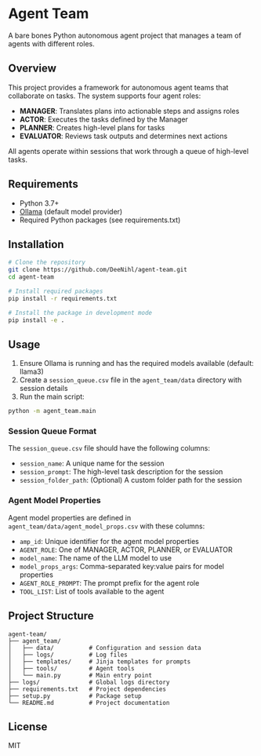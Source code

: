 # Agent Team

A bare bones Python autonomous agent project that manages a team of agents with different roles.

## Overview

This project provides a framework for autonomous agent teams that collaborate on tasks. The system supports four agent roles:

- **MANAGER**: Translates plans into actionable steps and assigns roles
- **ACTOR**: Executes the tasks defined by the Manager
- **PLANNER**: Creates high-level plans for tasks
- **EVALUATOR**: Reviews task outputs and determines next actions

All agents operate within sessions that work through a queue of high-level tasks.

## Requirements

- Python 3.7+
- [Ollama](https://ollama.ai/) (default model provider)
- Required Python packages (see requirements.txt)

## Installation

```bash
# Clone the repository
git clone https://github.com/DeeNihl/agent-team.git
cd agent-team

# Install required packages
pip install -r requirements.txt

# Install the package in development mode
pip install -e .
```

## Usage

1. Ensure Ollama is running and has the required models available (default: llama3)
2. Create a `session_queue.csv` file in the `agent_team/data` directory with session details
3. Run the main script:

```bash
python -m agent_team.main
```

### Session Queue Format

The `session_queue.csv` file should have the following columns:
- `session_name`: A unique name for the session
- `session_prompt`: The high-level task description for the session
- `session_folder_path`: (Optional) A custom folder path for the session

### Agent Model Properties

Agent model properties are defined in `agent_team/data/agent_model_props.csv` with these columns:
- `amp_id`: Unique identifier for the agent model properties
- `AGENT_ROLE`: One of MANAGER, ACTOR, PLANNER, or EVALUATOR
- `model_name`: The name of the LLM model to use
- `model_props_args`: Comma-separated key:value pairs for model properties
- `AGENT_ROLE_PROMPT`: The prompt prefix for the agent role
- `TOOL_LIST`: List of tools available to the agent

## Project Structure

```
agent-team/
├── agent_team/
│   ├── data/          # Configuration and session data
│   ├── logs/          # Log files
│   ├── templates/     # Jinja templates for prompts
│   ├── tools/         # Agent tools
│   └── main.py        # Main entry point
├── logs/              # Global logs directory
├── requirements.txt   # Project dependencies
├── setup.py           # Package setup
└── README.md          # Project documentation
```

## License

MIT